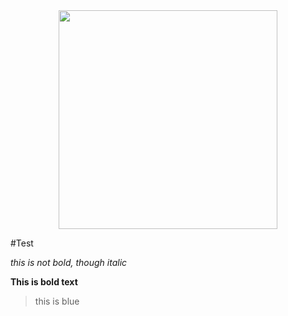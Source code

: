 <div id="header" align="center">
  <img src="https://media.giphy.com/media/Qo2dupDib32rkTY4hX/giphy.gif" width="350"/>
</div>

#Test


*this is not bold, though italic*  

**This is bold text**

> this is blue
